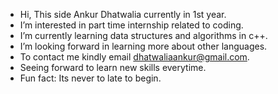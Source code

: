 -  Hi, This side Ankur Dhatwalia currently in 1st year.
-  I’m interested in part time internship related to coding.
-  I’m currently learning data structures and algorithms in c++.
-  I’m looking forward in learning more about other languages.
-  To contact me kindly email dhatwaliaankur@gmail.com.
-  Seeing forward to learn new skills everytime. 
-  Fun fact: Its never to late to begin.
